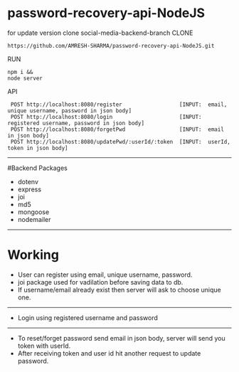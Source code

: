 # password-recovery-api-NodeJS
for update version clone social-media-backend-branch
CLONE
```
https://github.com/AMRESH-SHARMA/password-recovery-api-NodeJS.git
```
RUN
```
npm i &&
node server

```

API
```
 POST http://localhost:8080/register                  [INPUT:  email, unique username, password in json body]
 POST http://localhost:8080/login                     [INPUT:  registered username, password in json body]
 POST http://localhost:8080/forgetPwd                 [INPUT:  email in json body]
 POST http://localhost:8080/updatePwd/:userId/:token  [INPUT:  userId, token in json body]

```
_____________________________
#Backend Packages
* dotenv
* express
* joi
* md5
* mongoose
* nodemailer
_____________________________
# Working
* User can register using email, unique username, password.
* joi package used for vadilation before saving data to db. 
* If username/email already exist then server will ask to choose unique one.
_____________________________
* Login using registered username and password
_____________________________
* To reset/forget password send email in json body, server will send you token with userId. 
* After receiving token and user id hit another request to update password. 
